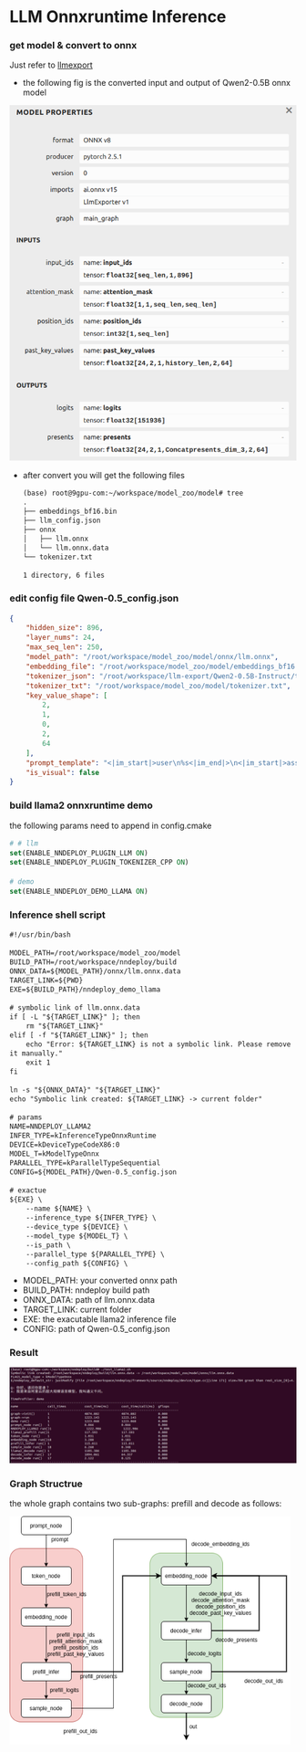 # LLM Onnxruntime Inference



### get model & convert to onnx

Just refer to [llmexport](https://github.com/wangzhaode/llm-export)

* the following fig is the converted input and output of Qwen2-0.5B onnx model

<img src="./imgs/Qwen0.5B-onnx.png" alt="Qwen0.5B-onnx" style="zoom:80%;" />

* after convert you will get the following files

  ```shell
  (base) root@9gpu-com:~/workspace/model_zoo/model# tree 
  .
  ├── embeddings_bf16.bin
  ├── llm_config.json
  ├── onnx
  │   ├── llm.onnx
  │   └── llm.onnx.data
  └── tokenizer.txt
  
  1 directory, 6 files
  ```



### edit config file Qwen-0.5_config.json

```json
{
    "hidden_size": 896,
    "layer_nums": 24,
    "max_seq_len": 250,
    "model_path": "/root/workspace/model_zoo/model/onnx/llm.onnx",
    "embedding_file": "/root/workspace/model_zoo/model/embeddings_bf16.bin",
    "tokenizer_json": "/root/workspace/llm-export/Qwen2-0.5B-Instruct/tokenizer.json",
    "tokenizer_txt": "/root/workspace/model_zoo/model/tokenizer.txt",
    "key_value_shape": [
        2,
        1,
        0,
        2,
        64
    ],
    "prompt_template": "<|im_start|>user\n%s<|im_end|>\n<|im_start|>assistant\n",
    "is_visual": false
}
```



### build llama2 onnxruntime demo

the following params need to append in config.cmake

```cmake
# # llm
set(ENABLE_NNDEPLOY_PLUGIN_LLM ON)
set(ENABLE_NNDEPLOY_PLUGIN_TOKENIZER_CPP ON)

# demo
set(ENABLE_NNDEPLOY_DEMO_LLAMA ON)
```



### Inference shell script

```shell
#!/usr/bin/bash

MODEL_PATH=/root/workspace/model_zoo/model
BUILD_PATH=/root/workspace/nndeploy/build
ONNX_DATA=${MODEL_PATH}/onnx/llm.onnx.data
TARGET_LINK=${PWD}
EXE=${BUILD_PATH}/nndeploy_demo_llama

# symbolic link of llm.onnx.data
if [ -L "${TARGET_LINK}" ]; then
    rm "${TARGET_LINK}"
elif [ -f "${TARGET_LINK}" ]; then
    echo "Error: ${TARGET_LINK} is not a symbolic link. Please remove it manually."
    exit 1
fi

ln -s "${ONNX_DATA}" "${TARGET_LINK}"
echo "Symbolic link created: ${TARGET_LINK} -> current folder"

# params
NAME=NNDEPLOY_LLAMA2
INFER_TYPE=kInferenceTypeOnnxRuntime
DEVICE=kDeviceTypeCodeX86:0
MODEL_T=kModelTypeOnnx
PARALLEL_TYPE=kParallelTypeSequential
CONFIG=${MODEL_PATH}/Qwen-0.5_config.json

# exactue 
${EXE} \
    --name ${NAME} \
    --inference_type ${INFER_TYPE} \
    --device_type ${DEVICE} \
    --model_type ${MODEL_T} \
    --is_path \
    --parallel_type ${PARALLEL_TYPE} \
    --config_path ${CONFIG} \

```

* MODEL_PATH: your converted onnx path
* BUILD_PATH: nndeploy build path
* ONNX_DATA: path of llm.onnx.data
* TARGET_LINK: current folder
* EXE: the exacutable llama2 inference file
* CONFIG: path of Qwen-0.5_config.json



### Result

<img src="./imgs/result.png" alt="result" style="zoom:80%;" />

### Graph Structrue

the whole graph contains two sub-graphs: prefill and decode as follows:

<img src="./imgs/llama2-graph.png" alt="llama2-graph" style="zoom:80%;" />



